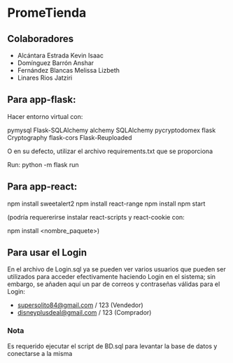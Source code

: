 # PromeTienda

## Colaboradores

- Alcántara Estrada Kevin Isaac
- Domínguez Barrón Anshar
- Fernández Blancas Melissa Lizbeth
- Linares Rios Jatziri


## Para app-flask:

Hacer entorno virtual con:

pymysql
Flask-SQLAlchemy
alchemy
SQLAlchemy
pycryptodomex
flask
Cryptography
flask-cors
Flask-Reuploaded

O en su defecto, utilizar el archivo requirements.txt que se proporciona

Run:
python -m flask run

## Para app-react:

npm install sweetalert2
npm install react-range
npm install
npm start

(podría requererirse instalar react-scripts y react-cookie con:

npm install <nombre_paquete>)

## Para usar el Login

En el archivo de Login.sql ya se pueden ver varios usuarios que pueden ser utilizados para acceder efectivamente haciendo Login en el sistema; sin embargo, se añaden aquí un par de correos y contraseñas válidas para el Login:

- supersolito84@gmail.com / 123 (Vendedor)
- disneyplusdeal@gmail.com / 123 (Comprador)

### Nota

Es requerido ejecutar el script de BD.sql para levantar la base de datos y conectarse a la misma
